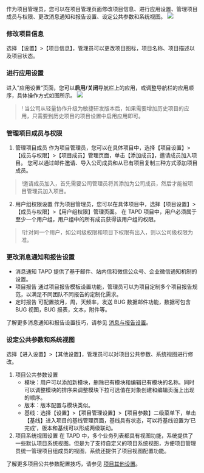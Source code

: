 
作为项目管理员，您可以在项目管理页面修改项目信息、进行应用设置、管理项目成员与权限、更改消息通知和报告设置、设定公共参数和系统视图。
 ![](https://main.qcloudimg.com/raw/f0801876eb5a5914b4a63decb0d86694.png)

### 修改项目信息
选择 【设置】>【项目信息】，管理员可以更改项目图标，项目名称、项目描述以及项目状态。

### 进行应用设置
进入”应用设置“页面，您可以**启用/关闭**导航栏上的应用，或调整导航栏的应用顺序，具体操作方式如图所示。
![](https://main.qcloudimg.com/raw/575f04393c10b61912b4223ad01a4c54.gif)
>! 当公司从轻量协作升级为敏捷研发版本后，如果需要增加历史项目的应用，只需要到历史项目的项目设置中启用应用即可。
### 管理项目成员与权限
1.  管理项目成员
作为项目管理员，您可以在具体项目中，选择【项目设置】>【成员与权限】>【项目成员】管理页面，单击【添加成员】，邀请成员加入项目。
您可以通过邮件邀请、导入公司成员和从已有项目复制三种方式添加项目成员。
>!邀请成员加入，首先需要公司管理员将其添加为公司成员，然后才能被项目管理员加入项目。
2. 用户组权限设置
作为项目管理员，您可以在具体项目中，选择【项目设置】>【成员与权限】>【用户组权限】管理页面。
在 TAPD 项目中，用户必须属于至少一个用户组，用户组中的所有成员获得该用户组的权限。
>!针对同一个用户，如公司级权限和项目下权限有出入，则以公司级权限为准。

###  更改消息通知和报告设置
- 消息通知
TAPD 提供了基于邮件、站内信和微信公众号、企业微信通知机制的设置。
- 项目报告
通过项目报告模板设置功能，管理员可以为项目定制多个项目报告规范，以满足不同团队不同报告的定制化需求。
- 定时报告
可配置按月，周，天频率，发送 BUG 数据邮件功能，数据可包含 BUG 视图，BUG 报表，文本，附件等。
	
了解更多消息通知和报告设置技巧，请参见 [消息与报告设置](https://cloud.tencent.com/document/product/624/16661)。

###  设定公共参数和系统视图
选择【进入设置】>【其他设置】，管理员可以对项目公共参数、系统视图进行修改。
1. 项目公共参数设置
	- 模块：用户可以添加新模块，删除已有模块和编辑已有模块的名称。同时可以调整模块的排序来调整模块下拉可选值在对象创建和编辑页面上出现的顺序。
	- 版本：版本配置与模块类似。
	- 基线：选择【设置】>【项目管理设置】>【项目参数】二级菜单下，单击【基线】进入项目的基线管理页面，基线具有状态，可以将基线设置为‘已完成’，版本和基线可以形成两级联动。
2. 项目系统视图设置
在 TAPD 中，多个业务列表都具有视图功能，系统提供了一些默认项目系统视图。但是为了支持自定义的项目系统视图，方便项目管理员统一管理项目组成员的视图，系统还提供了项目视图配置功能。

了解更多项目公共参数配置技巧，请参见 [项目其他设置](https://cloud.tencent.com/document/product/624/11428)。

